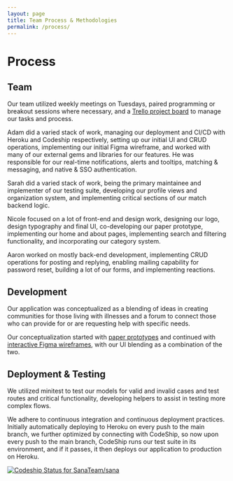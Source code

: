 ```yaml
---
layout: page
title: Team Process & Methodologies
permalink: /process/
---
```


# Process

## Team

Our team utilized weekly meetings on Tuesdays, paired programming or breakout sessions where necessary, and a [Trello project board](https://trello.com/b/7bAUsPY6/sana-project-board) to manage our tasks and process.

Adam did a varied stack of work, managing our deployment and CI/CD with Heroku and Codeship respectively, setting up our initial UI and CRUD operations, implementing our initial Figma wireframe, and worked with many of our external gems and libraries for our features. He was responsible for our real-time notifications, alerts and tooltips, matching & messaging, and native & SSO authentication.

Sarah did a varied stack of work, being the primary maintainee and implementer of our testing suite, developing our profile views and organization system, and implementing critical sections of our match backend logic.

Nicole focused on a lot of front-end and design work, designing our logo, design typography and final UI, co-developing our paper prototype, implementing our home and about pages, implementing search and filtering functionality, and incorporating our category system.

Aaron worked on mostly back-end development, implementing CRUD operations for posting and replying, enabling mailing capability for password reset, building a lot of our forms, and implementing reactions.

## Development

Our application was conceptualized as a blending of ideas in creating communities for those living with illnesses and a forum to connect those who can provide for or are requesting help with specific needs.

Our conceptualization started with [paper prototypes](https://github.com/SanaTeam/sana/blob/main/public/paper_prototypes.pdf) and continued with [interactive Figma wireframes](https://www.figma.com/proto/mFxItAbMhLuY8SrB0KFrXL/Wireframe?node-id=4%3A301&scaling=min-zoom), with our UI blending as a combination of the two.

## Deployment & Testing

We utilized minitest to test our models for valid and invalid cases and test routes and critical functionality, developing helpers to assist in testing more complex flows. 

We adhere to continuous integration and continuous deployment practices. Initially automatically deploying to Heroku on every push to the main branch, we further optimized by connecting with CodeShip, so now upon every push to the main branch, CodeShip runs our test suite in its environment, and if it passes, it then deploys our application to production on Heroku.

[![Codeship Status for SanaTeam/sana](https://app.codeship.com/projects/f5b8ec28-e505-4bd2-8ceb-270ae746f985/status?branch=main)](https://app.codeship.com/projects/443139)